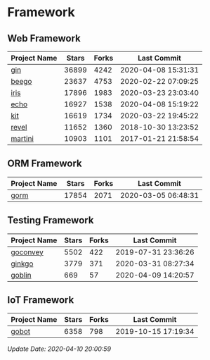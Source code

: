 # Framework

## Web Framework

| Project Name | Stars | Forks | Last Commit |
| ------------ | ----- | ----- | ----------- |
| [gin](https://github.com/gin-gonic/gin) | 36899 | 4242 | 2020-04-08 15:31:31 |
| [beego](https://github.com/astaxie/beego) | 23637 | 4753 | 2020-02-22 07:09:25 |
| [iris](https://github.com/kataras/iris) | 17896 | 1983 | 2020-03-23 23:03:40 |
| [echo](https://github.com/labstack/echo) | 16927 | 1538 | 2020-04-08 15:19:22 |
| [kit](https://github.com/go-kit/kit) | 16619 | 1734 | 2020-03-22 19:45:22 |
| [revel](https://github.com/revel/revel) | 11652 | 1360 | 2018-10-30 13:23:52 |
| [martini](https://github.com/go-martini/martini) | 10903 | 1101 | 2017-01-21 21:58:54 |

## ORM Framework

| Project Name | Stars | Forks | Last Commit |
| ------------ | ----- | ----- | ----------- |
| [gorm](https://github.com/jinzhu/gorm) | 17854 | 2071 | 2020-03-05 06:48:31 |

## Testing Framework

| Project Name | Stars | Forks | Last Commit |
| ------------ | ----- | ----- | ----------- |
| [goconvey](https://github.com/smartystreets/goconvey) | 5502 | 422 | 2019-07-31 23:36:26 |
| [ginkgo](https://github.com/onsi/ginkgo) | 3779 | 371 | 2020-03-31 08:27:34 |
| [goblin](https://github.com/franela/goblin) | 669 | 57 | 2020-04-09 14:20:57 |

## IoT Framework

| Project Name | Stars | Forks | Last Commit |
| ------------ | ----- | ----- | ----------- |
| [gobot](https://github.com/hybridgroup/gobot) | 6358 | 798 | 2019-10-15 17:19:34 |

*Update Date: 2020-04-10 20:00:59*